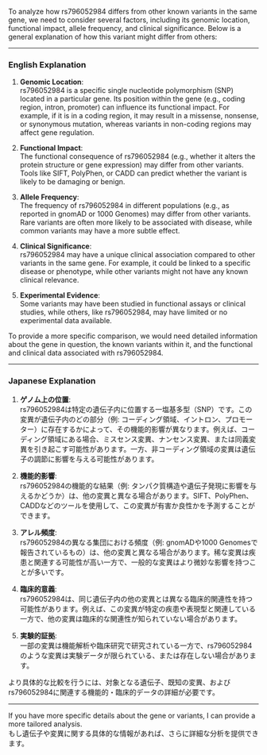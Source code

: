 To analyze how rs796052984 differs from other known variants in the same gene, we need to consider several factors, including its genomic location, functional impact, allele frequency, and clinical significance. Below is a general explanation of how this variant might differ from others:

---

### **English Explanation**
1. **Genomic Location**:  
   rs796052984 is a specific single nucleotide polymorphism (SNP) located in a particular gene. Its position within the gene (e.g., coding region, intron, promoter) can influence its functional impact. For example, if it is in a coding region, it may result in a missense, nonsense, or synonymous mutation, whereas variants in non-coding regions may affect gene regulation.

2. **Functional Impact**:  
   The functional consequence of rs796052984 (e.g., whether it alters the protein structure or gene expression) may differ from other variants. Tools like SIFT, PolyPhen, or CADD can predict whether the variant is likely to be damaging or benign.

3. **Allele Frequency**:  
   The frequency of rs796052984 in different populations (e.g., as reported in gnomAD or 1000 Genomes) may differ from other variants. Rare variants are often more likely to be associated with disease, while common variants may have a more subtle effect.

4. **Clinical Significance**:  
   rs796052984 may have a unique clinical association compared to other variants in the same gene. For example, it could be linked to a specific disease or phenotype, while other variants might not have any known clinical relevance.

5. **Experimental Evidence**:  
   Some variants may have been studied in functional assays or clinical studies, while others, like rs796052984, may have limited or no experimental data available.

To provide a more specific comparison, we would need detailed information about the gene in question, the known variants within it, and the functional and clinical data associated with rs796052984.

---

### **Japanese Explanation**
1. **ゲノム上の位置**:  
   rs796052984は特定の遺伝子内に位置する一塩基多型（SNP）です。この変異が遺伝子内のどの部分（例: コーディング領域、イントロン、プロモーター）に存在するかによって、その機能的影響が異なります。例えば、コーディング領域にある場合、ミスセンス変異、ナンセンス変異、または同義変異を引き起こす可能性があります。一方、非コーディング領域の変異は遺伝子の調節に影響を与える可能性があります。

2. **機能的影響**:  
   rs796052984の機能的な結果（例: タンパク質構造や遺伝子発現に影響を与えるかどうか）は、他の変異と異なる場合があります。SIFT、PolyPhen、CADDなどのツールを使用して、この変異が有害か良性かを予測することができます。

3. **アレル頻度**:  
   rs796052984の異なる集団における頻度（例: gnomADや1000 Genomesで報告されているもの）は、他の変異と異なる場合があります。稀な変異は疾患と関連する可能性が高い一方で、一般的な変異はより微妙な影響を持つことが多いです。

4. **臨床的意義**:  
   rs796052984は、同じ遺伝子内の他の変異とは異なる臨床的関連性を持つ可能性があります。例えば、この変異が特定の疾患や表現型と関連している一方で、他の変異は臨床的な関連性が知られていない場合があります。

5. **実験的証拠**:  
   一部の変異は機能解析や臨床研究で研究されている一方で、rs796052984のような変異は実験データが限られている、または存在しない場合があります。

より具体的な比較を行うには、対象となる遺伝子、既知の変異、およびrs796052984に関連する機能的・臨床的データの詳細が必要です。

--- 

If you have more specific details about the gene or variants, I can provide a more tailored analysis.  
もし遺伝子や変異に関する具体的な情報があれば、さらに詳細な分析を提供できます。